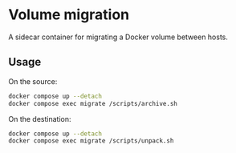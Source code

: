 # Volume migration

A sidecar container for migrating a Docker volume between hosts.

## Usage

On the source:
```sh
docker compose up --detach
docker compose exec migrate /scripts/archive.sh
```

On the destination:
```sh
docker compose up --detach
docker compose exec migrate /scripts/unpack.sh
```
